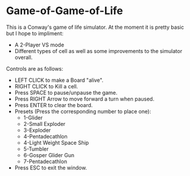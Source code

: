 # Game-of-Game-of-Life
This is a Conway's game of life simulator. At the moment it is pretty basic but I hope to impliment:
 - A 2-Player VS mode
 - Different types of cell
as well as some improvements to the simulator overall.

Controls are as follows:
  - LEFT CLICK to make a Board "alive".
  - RIGHT CLICK to Kill a cell.
  - Press SPACE to pause/unpause the game.
  - Press RIGHT Arrow to move forward a turn when paused.
  - Press ENTER to clear the board.
  - Presets (Press the corresponding number to place one):
    - 1-Glider
    - 2-Small Exploder
    - 3-Exploder
    - 4-Pentadecathlon
    - 4-Light Weight Space Ship
    - 5-Tumbler
    - 6-Gosper Glider Gun
    - 7-Pentadecathlon
  - Press ESC to exit the window.
